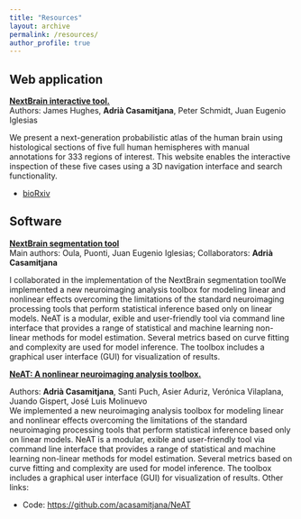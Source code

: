 ```yaml
---
title: "Resources"
layout: archive
permalink: /resources/
author_profile: true
---
```



## Web application
<b>[NextBrain interactive tool.](https://github-pages.ucl.ac.uk/NextBrain/#/home) </b><br/>
Authors: James Hughes, <b>Adrià Casamitjana</b>, Peter Schmidt, Juan Eugenio Iglesias <br/>

We present a next-generation probabilistic atlas of the human brain using histological sections of five full human hemispheres with manual annotations for 333 regions of interest. This website enables the interactive inspection of these five cases using a  3D navigation interface  and search functionality. 

* [bioRxiv](https://www.biorxiv.org/content/10.1101/2024.02.05.579016v1)


## Software
<b>[NextBrain segmentation tool](https://surfer.nmr.mgh.harvard.edu/fswiki/HistoAtlasSegmentation) </b><br/>
Main authors: Oula, Puonti, Juan Eugenio Iglesias; Collaborators: <b>Adrià Casamitjana</b> <br/>

I collaborated in the implementation of the NextBrain segmentation toolWe implemented a new neuroimaging analysis toolbox for modeling linear and nonlinear effects overcoming the limitations of the standard neuroimaging processing tools that perform statistical inference based only on linear models. NeAT is a modular,  exible and user-friendly tool via command line interface that provides a range of statistical and machine learning non-linear methods for model estimation. Several metrics based on curve fitting and complexity are used for model inference. The toolbox includes a graphical user interface (GUI) for visualization of results.


<b>[NeAT: A nonlinear neuroimaging analysis toolbox.](https://imatge-upc.github.io/neat-tool/)</b><br/>

Authors: <b>Adrià Casamitjana</b>, Santi Puch, Asier Aduriz, Verónica Vilaplana, Juando Gispert, José Luis Molinuevo<br/>
We implemented a new neuroimaging analysis toolbox for modeling linear and nonlinear effects overcoming the limitations of the standard neuroimaging processing tools that perform statistical inference based only on linear models. NeAT is a modular,  exible and user-friendly tool via command line interface that provides a range of statistical and machine learning non-linear methods for model estimation. Several metrics based on curve fitting and complexity are used for model inference. The toolbox includes a graphical user interface (GUI) for visualization of results.
Other links:
 * Code: https://github.com/acasamitjana/NeAT


